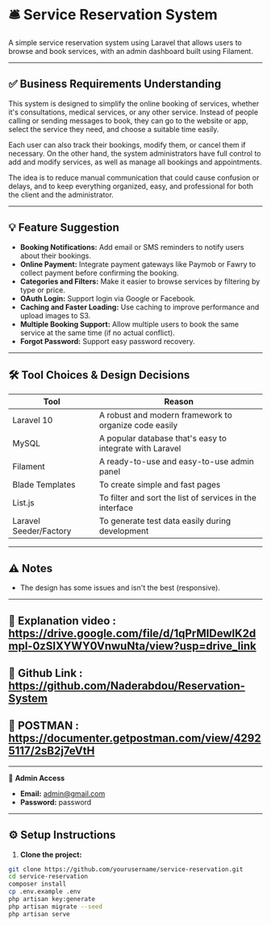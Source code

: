 # 🛎️ Service Reservation System

A simple service reservation system using Laravel that allows users to browse and book services, with an admin dashboard built using Filament.

---

## ✅ Business Requirements Understanding

This system is designed to simplify the online booking of services, whether it's consultations, medical services, or any other service. Instead of people calling or sending messages to book, they can go to the website or app, select the service they need, and choose a suitable time easily.

Each user can also track their bookings, modify them, or cancel them if necessary. On the other hand, the system administrators have full control to add and modify services, as well as manage all bookings and appointments.

The idea is to reduce manual communication that could cause confusion or delays, and to keep everything organized, easy, and professional for both the client and the administrator.

---

## 💡 Feature Suggestion

- **Booking Notifications:** Add email or SMS reminders to notify users about their bookings.
- **Online Payment:** Integrate payment gateways like Paymob or Fawry to collect payment before confirming the booking.
- **Categories and Filters:** Make it easier to browse services by filtering by type or price.
- **OAuth Login:** Support login via Google or Facebook.
- **Caching and Faster Loading:** Use caching to improve performance and upload images to S3.
- **Multiple Booking Support:** Allow multiple users to book the same service at the same time (if no actual conflict).
- **Forgot Password:** Support easy password recovery.

---

## 🛠️ Tool Choices & Design Decisions

| Tool | Reason |
|------|--------|
| Laravel 10 | A robust and modern framework to organize code easily |
| MySQL | A popular database that's easy to integrate with Laravel |
| Filament | A ready-to-use and easy-to-use admin panel |
| Blade Templates | To create simple and fast pages |
| List.js | To filter and sort the list of services in the interface |
| Laravel Seeder/Factory | To generate test data easily during development |

---

## ⚠️ Notes

- The design has some issues and isn't the best (responsive).

---
## 🧪 Explanation video : https://drive.google.com/file/d/1qPrMIDewlK2dmpl-0zSIXYWY0VnwuNta/view?usp=drive_link
## 🧪 Github Link : https://github.com/Naderabdou/Reservation-System
## 🧪 POSTMAN : https://documenter.getpostman.com/view/42925117/2sB2j7eVtH

----


👤 **Admin Access**  
  - **Email:** admin@gmail.com  
  - **Password:** password

---

## ⚙️ Setup Instructions

1. **Clone the project:**

```bash
git clone https://github.com/yourusername/service-reservation.git
cd service-reservation
composer install 
cp .env.example .env
php artisan key:generate
php artisan migrate --seed
php artisan serve
